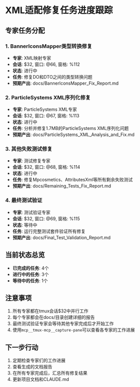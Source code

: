 # XML适配修复任务进度跟踪

## 专家任务分配

### 1. BannerIconsMapper类型转换修复
- **专家**: XML映射专家
- **会话**: $32, 窗口: @66, 窗格: %112
- **状态**: 进行中
- **任务**: 修复DO和DTO之间的类型转换问题
- **预期产出**: docs/BannerIconsMapper_Fix_Report.md

### 2. ParticleSystems XML序列化修复
- **专家**: ParticleSystems XML专家
- **会话**: $32, 窗口: @67, 窗格: %113
- **状态**: 进行中
- **任务**: 分析并修复1.7MB的ParticleSystems XML序列化问题
- **预期产出**: docs/ParticleSystems_XML_Analysis_and_Fix.md

### 3. 其他失败测试修复
- **专家**: 测试修复专家
- **会话**: $32, 窗口: @68, 窗格: %114
- **状态**: 进行中
- **任务**: 修复Mpcosmetics、AttributesXml等所有剩余失败测试
- **预期产出**: docs/Remaining_Tests_Fix_Report.md

### 4. 最终测试验证
- **专家**: 测试验证专家
- **会话**: $32, 窗口: @69, 窗格: %115
- **状态**: 等待中
- **任务**: 运行完整测试套件验证所有修复
- **预期产出**: docs/Final_Test_Validation_Report.md

## 当前状态总览

- **已完成的任务**: 4个
- **进行中的任务**: 3个
- **等待中的任务**: 1个

## 注意事项

1. 所有专家都在tmux会话$32中并行工作
2. 每个专家都会在docs/目录创建详细的报告
3. 最终测试验证专家会等待其他专家完成后才开始工作
4. 使用`mcp__tmux-mcp__capture-pane`可以查看各专家的工作进展

## 下一步行动

1. 定期检查专家们的工作进展
2. 查看生成的文档报告
3. 在所有专家完成后，汇总所有修复结果
4. 更新项目文档和CLAUDE.md